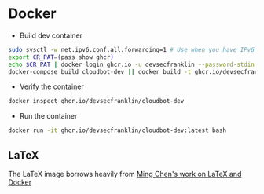# Docker

* Build dev container

```sh
sudo sysctl -w net.ipv6.conf.all.forwarding=1 # Use when you have IPv6 network issues
export CR_PAT=(pass show ghcr)
echo $CR_PAT | docker login ghcr.io -u devsecfranklin --password-stdin
docker-compose build cloudbot-dev || docker build -t ghcr.io/devsecfranklin/cloudbot-dev .
```

* Verify the container

```sh
docker inspect ghcr.io/devsecfranklin/cloudbot-dev
```

* Run the container

```sh
docker run -it ghcr.io/devsecfranklin/cloudbot-dev:latest bash
```

## LaTeX

The LaTeX image borrows heavily from [Ming Chen's work on LaTeX and Docker](https://github.com/mingchen/docker-latex)

